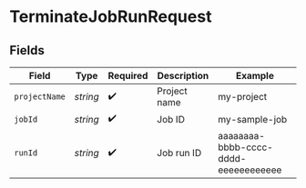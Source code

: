 # TerminateJobRunRequest


## Fields

| Field                                | Type                                 | Required                             | Description                          | Example                              |
| ------------------------------------ | ------------------------------------ | ------------------------------------ | ------------------------------------ | ------------------------------------ |
| `projectName`                        | *string*                             | :heavy_check_mark:                   | Project name                         | my-project                           |
| `jobId`                              | *string*                             | :heavy_check_mark:                   | Job ID                               | my-sample-job                        |
| `runId`                              | *string*                             | :heavy_check_mark:                   | Job run ID                           | aaaaaaaa-bbbb-cccc-dddd-eeeeeeeeeeee |